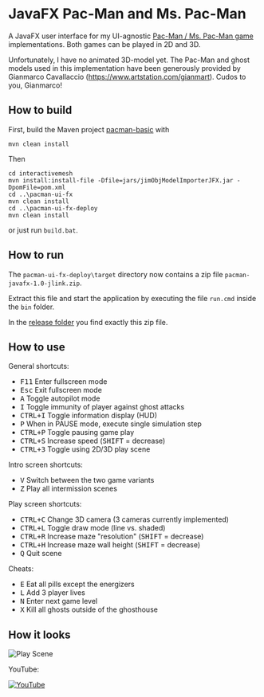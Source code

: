 # JavaFX Pac-Man and Ms. Pac-Man

A JavaFX user interface for my UI-agnostic [Pac-Man / Ms. Pac-Man game](https://github.com/armin-reichert/pacman-basic) implementations. Both games can be played in 2D and 3D.

Unfortunately, I have no animated 3D-model yet. The Pac-Man and ghost models used in this implementation have been generously provided by Gianmarco Cavallaccio (https://www.artstation.com/gianmart). Cudos to you, Gianmarco! 

## How to build

First, build the Maven project [pacman-basic](https://github.com/armin-reichert/pacman-basic) with

```
mvn clean install
```

Then
```
cd interactivemesh
mvn install:install-file -Dfile=jars/jimObjModelImporterJFX.jar -DpomFile=pom.xml
cd ..\pacman-ui-fx
mvn clean install
cd ..\pacman-ui-fx-deploy
mvn clean install
```

or just run `build.bat`.

## How to run

The `pacman-ui-fx-deploy\target` directory now contains a zip file `pacman-javafx-1.0-jlink.zip`. 

Extract this file and start the application by executing the file `run.cmd` inside the `bin` folder.  

In the [release folder](https://github.com/armin-reichert/pacman-javafx/releases) you find exactly this zip file.

## How to use

General shortcuts:
- <kbd>F11</kbd> Enter fullscreen mode
- <kbd>Esc</kbd> Exit fullscreen mode
- <kbd>A</kbd> Toggle autopilot mode
- <kbd>I</kbd> Toggle immunity of player against ghost attacks
- <kbd>CTRL+I</kbd> Toggle information display (HUD)
- <kbd>P</kbd> When in PAUSE mode, execute single simulation step
- <kbd>CTRL+P</kbd> Toggle pausing game play
- <kbd>CTRL+S</kbd> Increase speed (<kbd>SHIFT</kbd> = decrease)
- <kbd>CTRL+3</kbd> Toggle using 2D/3D play scene

Intro screen shortcuts:
- <kbd>V</kbd> Switch between the two game variants
- <kbd>Z</kbd> Play all intermission scenes

Play screen shortcuts:
- <kbd>CTRL+C</kbd> Change 3D camera (3 cameras currently implemented)
- <kbd>CTRL+L</kbd> Toggle draw mode (line vs. shaded)
- <kbd>CTRL+R</kbd> Increase maze "resolution" (<kbd>SHIFT</kbd> = decrease)
- <kbd>CTRL+H</kbd> Increase maze wall height (<kbd>SHIFT</kbd> = decrease)
- <kbd>Q</kbd> Quit scene

Cheats:
  - <kbd>E</kbd> Eat all pills except the energizers
  - <kbd>L</kbd> Add 3 player lives
  - <kbd>N</kbd> Enter next game level
  - <kbd>X</kbd> Kill all ghosts outside of the ghosthouse 

## How it looks

![Play Scene](https://github.com/armin-reichert/pacman-javafx/blob/main/pacman-ui-fx/doc/pacman-maze.png)

YouTube:

[![YouTube](https://github.com/armin-reichert/pacman-javafx/blob/main/pacman-ui-fx/doc/thumbnail.jpg)](https://www.youtube.com/watch?v=-ANLq4mMn3Q)
